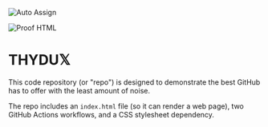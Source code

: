 ![Auto Assign](https://github.com/THYDUX-COIN/demo-repository/actions/workflows/auto-assign.yml/badge.svg)

![Proof HTML](https://github.com/THYDUX-COIN/demo-repository/actions/workflows/proof-html.yml/badge.svg)

# THYDU𝕏
This code repository (or "repo") is designed to demonstrate the best GitHub has to offer with the least amount of noise.

The repo includes an `index.html` file (so it can render a web page), two GitHub Actions workflows, and a CSS stylesheet dependency.
